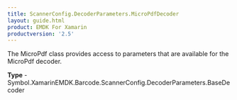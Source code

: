 ```yaml
---
title: ScannerConfig.DecoderParameters.MicroPdfDecoder
layout: guide.html 
product: EMDK For Xamarin 
productversion: '2.5' 
---
```

The MicroPdf class provides access to parameters that are available for the MicroPdf decoder.

**Type** - Symbol.XamarinEMDK.Barcode.ScannerConfig.DecoderParameters.BaseDecoder



